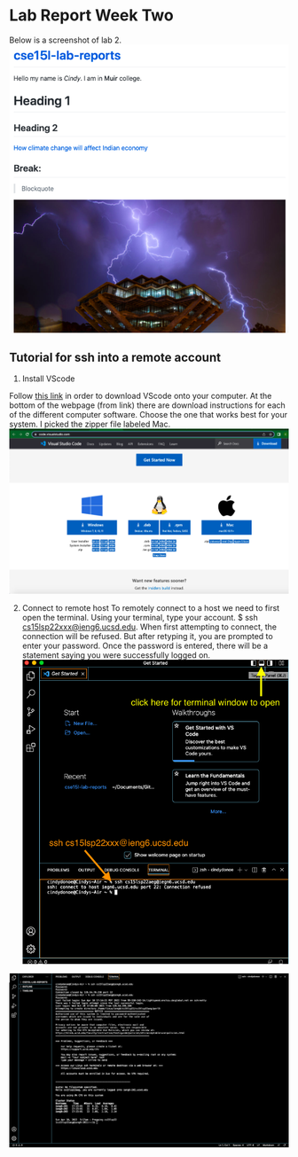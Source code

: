# Lab Report Week Two

Below  is a screenshot of lab 2. 
![Image](VSC.png)

## Tutorial for ssh into a remote account 

1. Install VScode 

Follow [this link](https://code.visualstudio.com/) in order to download VScode onto your computer. At the bottom of the webpage (from link) there are download instructions for each of the different computer software. Choose the one that works best for your system. I picked the zipper file labeled Mac.    
![Image](VScode.png)

2. Connect to remote host 
To remotely connect to a host we need to first open the terminal. Using your terminal, type your account. $ ssh cs15lsp22xxx@ieng6.ucsd.edu. When first attempting to connect, the connection will be refused. But after retyping it, you are prompted to enter your password. Once the password is entered, there will be a statement saying you were successfully logged on. 
![Image](terminal.png)


![Image](SSH.png)




